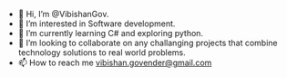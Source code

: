 - 👋 Hi, I’m @VibishanGov.
- 👀 I’m interested in Software development. 
- 🌱 I’m currently learning C# and exploring python.
- 💞️ I’m looking to collaborate on any challanging projects that combine technology solutions to real world problems.
- 📫 How to reach me vibishan.govender@gmail.com

<!---
VibishanGov/VibishanGov is a ✨ special ✨ repository because its `README.md` (this file) appears on your GitHub profile.
You can click the Preview link to take a look at your changes.
--->

